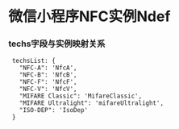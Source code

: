 # 微信小程序NFC实例Ndef

### techs字段与实例映射关系
 ```
  techsList: {
    "NFC-A": 'NfcA',
    "NFC-B": 'NfcB',
    "NFC-F": 'NfcF',
    "NFC-V": 'NfcV',
    "MIFARE Classic": 'MifareClassic',
    "MIFARE Ultralight": 'mifareUltralight',
    "ISO-DEP": 'IsoDep'
  }
 ```
